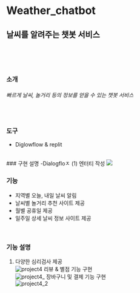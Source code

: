 # Weather_chatbot
## 날씨를 알려주는 챗봇 서비스
<br/><br/><br/>

### 소개
###### 빠르게 날씨, 놀거리 등의 정보를 얻을 수 있는 챗봇 서비스

<br/> 

### 도구
- Diglowflow & replit 
<br/> 
### 구현 설명
-Dialogfloㅈ
(1) 엔터티 작성
<img src="[이미지URL](https://user-images.githubusercontent.com/80025812/229331057-a35ca62e-0ffd-4752-bfc9-7a4251c36738.png)">


<br/> 

### 기능
- 지역별 오늘, 내일 날씨 알림
- 날씨별 놀거리 추천 사이트 제공
- 월별 공휴일 제공
- 일주일 상세 날씨 정보 사이트 제공

<br/> 

### 기능 설명

1. 다양한 심리검사 제공  
![project4](https://user-images.githubusercontent.com/52669844/207297617-0f252343-ac5f-47c8-a85c-148a952b93a7.JPG)
리뷰 & 별점 기능 구현  
![project4_](https://user-images.githubusercontent.com/52669844/227903045-4a23ace6-e73e-4d60-acd6-4eac79308ee2.png)
장바구니 및 결제 기능 구현  
![project4_2](https://user-images.githubusercontent.com/52669844/207297637-f2766d17-bbfc-4e77-adf5-d92e84d5f5b3.JPG)
